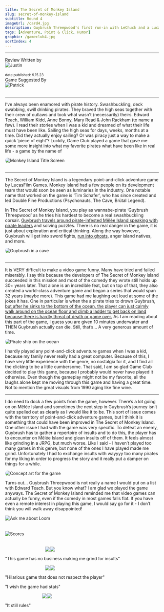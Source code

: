 ```yaml
---
title: The Secret of Monkey Island
slug: secret-of-monkey-island
subtitle: Round 4
imageUrl: /card4.jpg
description: Guybrush Threepwood's first run-in with LeChuck and a Lucasfilm Games homerun
tags: [Adventure, Point & Click, Humor]
graphic: /gameclub4.jpg
sortIndex: 4
---
```

---
<div class="reviewinfo">
	
<div style=""><span>Review Written by</span>
<div class="reviewimg"><img src="/reviews/reviewjustin.png"
alt="Justin"/> </div><br>
<sub>date published: 9.15.23</sub></div>

<div style=""><span>Game Suggested By</span>
<div class="reviewimg"><img src="/reviews/reviewpatrick.png"
alt="Patrick"/> </div><br></div>

</div>

---

I’ve always been enamored with pirate history. Swashbuckling, deck swabbing, swill drinking pirates. They braved the high seas together with their crew of outlaws and took what wasn’t (necessarily) theirs. Edward Teach, William Kidd, Anne Bonny, Mary Read & John Rackham (to name a few). I read their stories when I was a kid and dreamed of what their life must have been like. Sailing the high seas for days, weeks, months at a time. Did they actually enjoy sailing? Or was piracy just a way to make a quick ‘piece of eight’? Luckily, Game Club played a game that gave me some more insight into what my favorite pirates what have been like in real life - a game by the name of <br>
<div class="reviewlogo"><img src="/reviews/monkeyisland/title.gif"
alt="Monkey Island Title Screen" style="border-radius: 20px;"/></div><br>

---

The Secret of Monkey Island is a legendary point-and-click adventure game by LucasFilm Games. Monkey Island had a few people on its development team that would soon be seen as luminaries in the industry. One notable name that worked on the game is ‘Tim Schafer’, who has since created and led Double Fine Productions (Psychonauts, The Cave, Brütal Legend). 

In The Secret of Monkey Island, you play as wannabe-pirate ‘Guybrush Threepwood’ as he tries his hardest to become a real swashbuckling corsair. [Guybrush travels around pirate-infested Mêlée Island speaking with pirate leaders](/reviews/monkeyisland/tavern.gif) and solving puzzles. There is no real danger in the game, it is just about exploration and critical thinking. Along the way however, Guybrush will get into sword fights, [run into ghosts](/reviews/monkeyisland/skeleton.gif), anger island natives, and more.
<div class="reviewsplit"><img src="/reviews/monkeyisland/drip.gif"
alt="Guybrush in a cave" style="border-radius: 20px;"/></div><br>

---

It is VERY difficult to make a video game funny. Many have tried and failed miserably. I say this because the developers of The Secret of Monkey Island succeeded in this mission and most of the comedy they wrote still holds up 30+ years later. That alone is an incredible feat, but on top of that, they also created a world-class adventure game and began a series that would span 32 years (maybe more). This game had me laughing out loud at some of the jokes it has. One in particular is when the a pirate tries to drown Guybrush, [but after he sinks to the bottom of the ocean, the player can just calmly walk around on the ocean floor and climb a ladder to get back on land because there is hardly threat of death or game over.](/reviews/monkeyisland/drowned.gif) As I am reading about this part of the game, I guess you are given 10 minutes underwater and THEN Guybrush actually can die. Still, that’s… A very generous amount of time.<br>

<div class="reviewsplit"><img src="/reviews/monkeyisland/ship.gif"
alt="Pirate ship on the ocean" style="border-radius: 20px;"/></div>

I hardly played any point-and-click adventure games when I was a kid, because my family never really had a great computer. Because of this, I have very little experience with the genre, no nostalgia for it, and I find all the clicking to be a little cumbersome. That said, I am so glad Game Club decided to play this game, because I probably would never have played it otherwise. Even though the gameplay might not be my favorite, all the laughs alone kept me moving through this game and having a great time. Not to mention the great visuals from 1990 aging like fine wine.

---

I do need to dock a few points from the game, however. There’s a lot going on on Mêlée Island and sometimes the next step in Guybrush’s journey isn’t quite spelled out as clearly as I would like it to be. This sort of issue comes with the territory of point-and-click adventure games, but I think it is something that could have been improved in The Secret of Monkey Island. One other issue I had with the game was very specific. To defeat an enemy, Guybrush has to gather a repertoire of insults and to do this, the player has to encounter on Mêlée Island and glean insults off of them. It feels almost like grinding in a JRPG, but much worse. Like I said - I haven’t played too many games in this genre, but none of the ones I have played made me grind. Unfortunately I had to exchange insults with wayyyy too many pirates for my liking in order to progress the story and it really put a damper on things for a while.

<div class="reviewsplit"><img src="/reviews/monkeyisland/art.jpg"
alt="Concept art for the game" style="border-radius: 20px;"/></div>

Turns out… Guybrush Threepwood is not really a name I would put on a list with Edward Teach. But you know what? I am glad we played the game anyways. The Secret of Monkey Island reminded me that video games can actually be funny, even if the comedy in most games falls flat. If you have even a remote interest in playing this game, I would say go for it - I don’t think you will walk away disappointed!

<div class="reviewsplit"><img src="/reviews/monkeyisland/loom.jpg"
alt="Ask me about Loom"/><div>
<br><br>

<div class="reviewsplit"><img src="/reviews/scores/scoresoutline.png"
alt="Scores" /><div>

<br>
<br>

<div class="scores" style=" width: 100%;">
	 
<div class="stars"><img src="/reviews/reviewjustin.png" style="margin-left: 26%;"><img src="/reviews/scores/3star.png"><p>"This game has no business making me grind for insults"</p></div>

<div class="cstars"><img src="/reviews/reviewcullen.png" style="margin-left: 26%;"><img src="/reviews/scores/3star.png"><p>"Hilarious game that does not respect the player"</p><p>"I wish the game had stats"</p></div>

<div class="pstars"><img src="/reviews/reviewpatrick.png" style="margin-left: 24%;"><img src="/reviews/scores/4star.png"><p>"It still rules"</p></div>

</div>